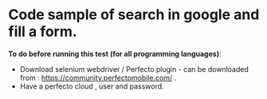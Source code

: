 # Code sample of search in google and fill a form.

**To do before running this test (for all programming languages)**:
- Download selenium webdriver / Perfecto plugin - can be downloaded from : https://community.perfectomobile.com/ . 
- Have a perfecto cloud , user and password.
